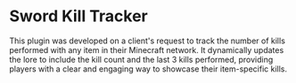 # Sword Kill Tracker

This plugin was developed on a client's request to track the number of kills performed with any item in their Minecraft network. It dynamically updates the lore to include the kill count and the last 3 kills performed, providing players with a clear and engaging way to showcase their item-specific kills.






